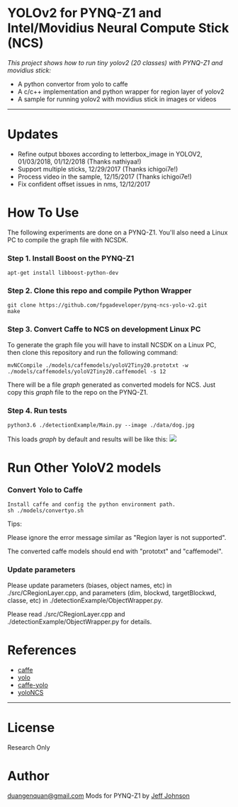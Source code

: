 # YOLOv2 for PYNQ-Z1 and Intel/Movidius Neural Compute Stick (NCS)

*This project shows how to run tiny yolov2 (20 classes) with PYNQ-Z1 and movidius stick:*
+ A python convertor from yolo to caffe
+ A c/c++ implementation and python wrapper for region layer of yolov2
+ A sample for running yolov2 with movidius stick in images or videos

---

# Updates
+ Refine output bboxes according to letterbox_image in YOLOV2, 01/03/2018, 01/12/2018 (Thanks nathiyaa!)
+ Support multiple sticks, 12/29/2017 (Thanks ichigoi7e!)
+ Process video in the sample, 12/15/2017 (Thanks ichigoi7e!)
+ Fix confident offset issues in nms, 12/12/2017

# How To Use
The following experiments are done on a PYNQ-Z1. You'll also need a Linux PC to compile the graph file with NCSDK.

### Step 1. Install Boost on the PYNQ-Z1
```apt-get install libboost-python-dev```

### Step 2. Clone this repo and compile Python Wrapper
```
git clone https://github.com/fpgadeveloper/pynq-ncs-yolo-v2.git
make
```

### Step 3. Convert Caffe to NCS on development Linux PC
To generate the graph file you will have to install NCSDK on a Linux PC, then clone this repository and run the following command:
```
mvNCCompile ./models/caffemodels/yoloV2Tiny20.prototxt -w ./models/caffemodels/yoloV2Tiny20.caffemodel -s 12
```
There will be a file *graph* generated as converted models for NCS. Just copy this *graph* file to the repo on the PYNQ-Z1.

### Step 4. Run tests
```	
python3.6 ./detectionExample/Main.py --image ./data/dog.jpg
```
This loads *graph* by default and results will be like this: 
![](/data/yolo_dog.jpg)

# Run Other YoloV2 models
### Convert Yolo to Caffe 
```
Install caffe and config the python environment path.
sh ./models/convertyo.sh
```
Tips:

Please ignore the error message similar as "Region layer is not supported".

The converted caffe models should end with "prototxt" and "caffemodel".

### Update parameters

Please update parameters (biases, object names, etc) in ./src/CRegionLayer.cpp, and parameters (dim, blockwd, targetBlockwd, classe, etc) in ./detectionExample/ObjectWrapper.py.

Please read ./src/CRegionLayer.cpp and ./detectionExample/ObjectWrapper.py for details.

# References
+ [caffe](https://github.com/BVLC/caffe)
+ [yolo](https://github.com/pjreddie/darknet)
+ [caffe-yolo](https://github.com/xingwangsfu/caffe-yolo)
+ [yoloNCS](https://github.com/gudovskiy/yoloNCS)

---

# License
Research Only

# Author
duangenquan@gmail.com
Mods for PYNQ-Z1 by [Jeff Johnson](http://www.fpgadeveloper.com)
